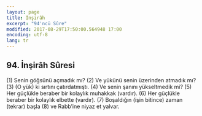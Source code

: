```yaml
---
layout: page
title: İnşirâh
excerpt: "94'ncü Sûre"
modified: 2017-08-29T17:50:00.564948 17:00
encoding: utf-8
lang: tr
---
```


## 94. İnşirâh Sûresi

(1) Senin göğsünü açmadık mı?
(2) Ve yükünü senin üzerinden atmadık mı?
(3) (O yük) ki sırtını çatırdatmıştı.
(4) Ve senin şanını yükseltmedik mi?
(5) Her güçlükle beraber bir kolaylık muhakkak (vardır).
(6) Her güçlükle beraber bir kolaylık elbette (vardır).
(7) Boşaldığın (işin bitince) zaman (tekrar) başla
(8) ve Rabb’ine niyaz et yalvar.
